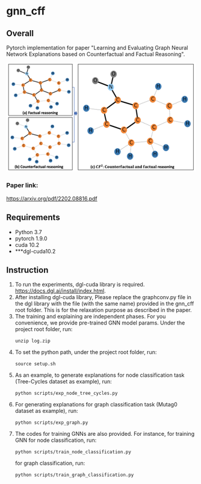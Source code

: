 # gnn_cff
## Overall
Pytorch implementation for paper 
"Learning and Evaluating Graph Neural Network Explanations
based on Counterfactual and Factual Reasoning".

![](pic/overview.png)
### Paper link: 
https://arxiv.org/pdf/2202.08816.pdf

## Requirements
- Python 3.7
- pytorch 1.9.0
- cuda 10.2
- ***dgl-cuda10.2

## Instruction
1. To run the experiments, dgl-cuda library is required. https://docs.dgl.ai/install/index.html.
2. After installing dgl-cuda library, Please replace the graphconv.py file in the dgl library with the file (with the same name) provided in the gnn_cff root folder. This is for the relaxation purpose as described in the paper.
3. The training and explaining are independent phases. For you convenience, we provide pre-trained GNN model params. Under the project root folder, run:
    ```
    unzip log.zip
    ```
4. To set the python path, under the project root folder, run:
    ```
    source setup.sh
    ```
5. As an example, to generate explanations for node classification task (Tree-Cycles dataset as example), run:
    ```
    python scripts/exp_node_tree_cycles.py
    ```
6. For generating explanations for graph classification task (Mutag0 dataset as example), run:
    ```
    python scripts/exp_graph.py
    ```
7. The codes for training GNNs are also provided. For instance, for training GNN for node classification, run:
    ```
    python scripts/train_node_classification.py
    ```
    for graph classification, run:
    ```
    python scripts/train_graph_classification.py
    ```